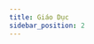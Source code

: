 ```yaml
---
title: Giáo Dục
sidebar_position: 2
---
```


<!-- dantri-giao-duc:START -->
<!-- dantri-giao-duc:END -->

